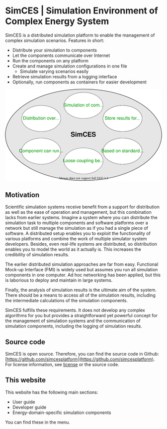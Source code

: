 # SimCES | Simulation Environment of Complex Energy System

SimCES is a distributed simulation platform to enable the management of complex simulation scenarios.
Features in short:

- Distribute your simulation to components
- Let the components communicate over Internet
- Run the components on any platform
- Create and manage simulation configurations in one file
    - Simulate varying scenarios easily
- Retrieve simulation results from a logging interface
- Optionally, run components as containers for easier development

![Features illustrated](images/features.svg)


## Motivation

Scientific simulation systems receive benefit from a support for distribution as well as the ease of operation and management, but this combination lacks from earlier systems. Imagine a system where you can distribute the simulation task to multiple components and software platforms over a network but still manage the simulation as if you had a single piece of software. A distributed setup enables you to exploit the functionality of various platforms and combine the work of multiple simulator system developers. Besides, even real-life systems are distributed, so distribution enables you to model the world as it actually is. This increases the credibility of simulation results.

The earlier distributed simulation approaches are far from easy. Functional Mock-up Interface (FMI) is widely used but assumes you run all simulation components in one computer. Ad hoc networking has been applied, but this is laborious to deploy and maintain in large systems.

Finally, the analysis of simulation results is the ultimate aim of the system. There should be a means to access all of the simulation results, including the intermediate calculations of the simulation components.

SimCES fulfills these requirements. It does not develop any complex algorithms for you but provides a straightforward yet powerful concept for the management of simulation systems and the communication of simulation components, including the logging of simulation results.


## Source code

SimCES is open source.
Therefore, you can find the source code in Github: [https://github.com/simcesplatform](https://github.com/simcesplatform).
For license information, see [license](license.md) or the source code.


## This website

This website has the following main sections:

- User guide
- Developer guide
- Energy-domain-specific simulation components

You can find these in the menu.
